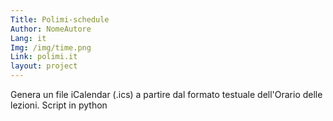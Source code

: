 ```yaml
---
Title: Polimi-schedule
Author: NomeAutore
Lang: it
Img: /img/time.png
Link: polimi.it
layout: project
---
```

Genera un file iCalendar (.ics) a partire dal formato testuale dell'Orario delle lezioni. Script in python
